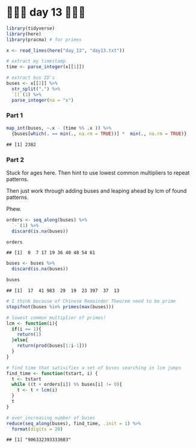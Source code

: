 🎄🎄🎄 day 13 🎄🎄🎄
================

``` r
library(tidyverse)
library(here)
library(pracma) # for primes

x <- read_lines(here("day_13", "day13.txt"))

# extract my timestamp
time <- parse_integer(x[[1]])

# extract bus ID's
buses <- x[[2]] %>% 
  str_split(",") %>%
  `[[`(1) %>% 
  parse_integer(na = "x")
```

### Part 1

``` r
map_int(buses, ~.x - (time %% .x )) %>%
  {buses[which(. == min(., na.rm = TRUE))] *  min(., na.rm = TRUE)}
```

    ## [1] 2382

### Part 2

Stuck for ages here. Then hint to use lowest common multipliers to
repeat patterns.

Then just work through adding buses and leaping ahead by lcm of found
patterns.

Phew.

``` r
orders <- seq_along(buses) %>%
  `-`(1) %>% 
  discard(is.na(buses))

orders
```

    ## [1]  0  7 17 19 36 40 48 54 61

``` r
buses <- buses %>% 
  discard(is.na(buses))

buses
```

    ## [1]  17  41 983  29  19  23 397  37  13

``` r
# I think because of Chinese Remainder Theorem need to be prime
stopifnot(buses %in% primes(max(buses)))

# lowest common multiplier of primes!
lcm <- function(i){
  if(i == 1){
    return(1)
  }else{
    return(prod(buses[1:i-1]))
  }
}

# find time that satisifies a set of buses searching in lcm jumps
find_time <- function(tstart, i) {
  t <- tstart
  while ((t + orders[i]) %% buses[i] != 0){
    t <- t + lcm(i)
  }
  t
}

# over increasing number of buses
reduce(seq_along(buses), find_time, .init = 1) %>% 
  format(digits = 20)
```

    ## [1] "906332393333683"
